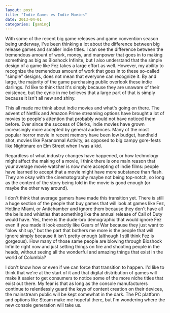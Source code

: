 ```yaml
---
layout: post
title: "Indie Games vs Indie Movies"
date: 2013-04-01
categories: [gaming]
---
```


With some of the recent big game releases and game convention season being underway, I've been thinking a lot about the difference between big release games and smaller indie titles. I can see the difference between the tremendous amount of work, money, and manpower that goes in to making something as big as Bioshock Infinite, but I also understand that the simple design of a game like Fez takes a large effort as well. However, my ability to recognize the tremendous amount of work that goes in to these so-called "simple" designs, does not mean that everyone can recognize it. By and large, the majority of the game purchasing public overlook these indie darlings. I'd like to think that it's simply because they are unaware of their existence, but the cynic in me believes that a large part of that is simply because it isn't all new and shiny.

This all made me think about indie movies and what's going on there. The advent of Netflix and Amazon Prime streaming options have brought a lot of movies to people's attention that probably would not have noticed them before. Ever since the success of Clerks, indie movies have grown increasingly more accepted by general audiences. Many of the most popular horror movie in recent memory have been low budget, handheld shot, movies like Paranormal Activity, as opposed to big campy gore-fests like Nightmare on Elm Street when I was a kid.

Regardless of what industry changes have happened, or how technology might affect the making of a movie, I think there is one main reason that your average movie watcher is now more accepting of indie films: people have learned to accept that a movie might have more substance than flash. They are okay with the cinematography maybe not being top-notch, so long as the content of the story being told in the movie is good enough (or maybe the other way around).

I don't think that average gamers have made this transition yet. There is still a huge section of the people that buy games that will look at games like Fez, Hotline Miami, or Antichamber and ignore them because they don't have all the bells and whistles that something like the annual release of Call of Duty would have. Yes, there is the dude-bro demographic that would ignore Fez even if you made it look exactly like Gears of War because they just want to "blow shit up," but the part that bothers me more is the people that will ignore simply because it isn't pretty enough (although I still think Fez is gorgeous). How many of those same people are blowing through Bioshock Infinite right now and just setting things on fire and shooting people in the heads, without seeing all the wonderful and amazing things that exist in the world of Columbia?

I don't know how or even if we can force that transition to happen. I'd like to think that we're at the start of it and that digital distribution of games will make it easier to get consumers to notice some of the more niche titles that exist out there. My fear is that as long as the console manufacturers continue to relentlessly guard the keys of content creation on their devices, the mainstream public will be kept somewhat in the dark. The PC platform and options like Steam make me hopeful there, but I'm wondering where the new console generation will take us.
